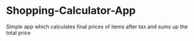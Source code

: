 # Shopping-Calculator-App
Simple app which calculates final prices of items after tax and sums up the total price
